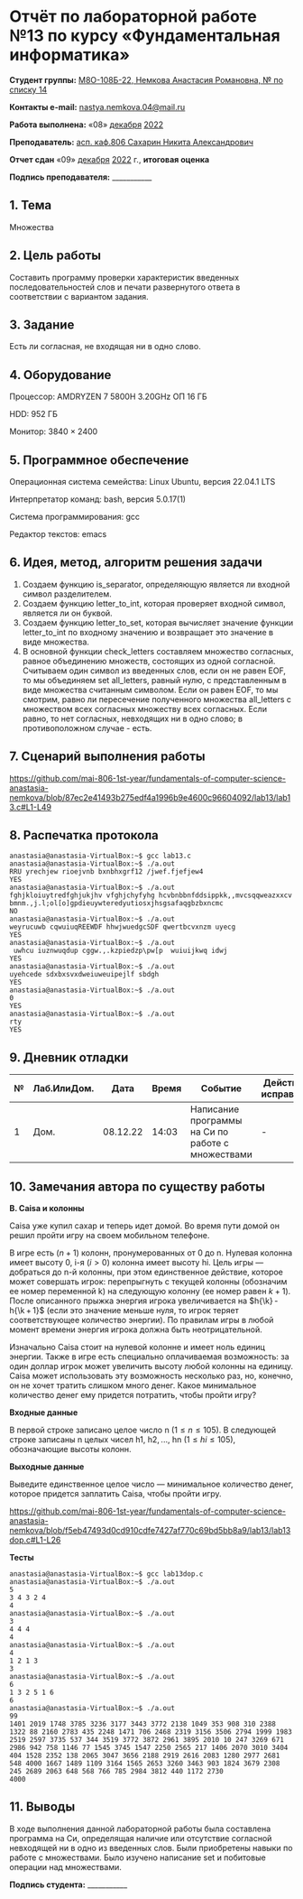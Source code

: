 # Отчёт по лабораторной работе №13 по курсу «Фундаментальная информатика»

<b>Студент группы:</b> <ins>М8О-108Б-22, Немкова Анастасия Романовна, № по списку 14</ins>

<b>Контакты e-mail:</b> <ins>nastya.nemkova.04@mail.ru<ins>

<b>Работа выполнена:</b> «08» <ins>декабря</ins> <ins>2022</ins>

<b>Преподаватель:</b> <ins>асп. каф.806 Сахарин Никита Александрович</ins>

<b>Отчет сдан</b> «09» <ins>декабря</ins> <ins>2022</ins> г., <b>итоговая оценка</b> <ins>

<b>Подпись преподавателя:</b> ___________

## 1. Тема

Множества

## 2. Цель работы

Составить программу проверки характеристик введенных последовательностей слов и печати развернутого ответа в соответствии с вариантом задания.

## 3. Задание

Есть ли согласная, не входящая ни в одно слово.

## 4. Оборудование

Процессор: AMDRYZEN 7 5800H 3.20GHz ОП 16 ГБ

НDD: 952 ГБ

Монитор: 3840 × 2400

## 5. Программное обеспечение

Операционная система семейства: Linux Ubuntu, версия 22.04.1 LTS

Интерпретатор команд: bash, версия 5.0.17(1)

Система программирования: gcc

Редактор текстов: emacs


## 6. Идея, метод, алгоритм решения задачи

1. Создаем функцию is_separator, определяющую является ли входной символ разделителем. 
2. Создаем функцию letter_to_int, которая проверяет входной символ, является ли он буквой.
3. Создаем функцию letter_to_set, которая вычисляет значение функции letter_to_int по входному значению и возвращает это значение в виде множества.
4. В основной функции check_letters составляем множество согласных, равное объединению множеств, состоящих из одной согласной. Считываем один символ из введенных слов, если он не равен EOF, то мы объединяем set all_letters, равный нулю, с представленным в виде множества считанным символом. Если он равен EOF, то мы смотрим, равно ли пересечение полученного множества all_letters с множеством всех согласных множеству всех согласных. Если равно, то нет согласных, невходящих ни в одно слово; в противоположном случае - есть.


## 7. Сценарий выполнения работы
https://github.com/mai-806-1st-year/fundamentals-of-computer-science-anastasia-nemkova/blob/87ec2e41493b275edf4a1996b9e4600c96604092/lab13/lab13.c#L1-L49

## 8. Распечатка протокола

```
anastasia@anastasia-VirtualBox:~$ gcc lab13.c
anastasia@anastasia-VirtualBox:~$ ./a.out
RRU yrechjew rioejvnb bxnbhxgrf12 /jwef.fjefjew4
YES
anastasia@anastasia-VirtualBox:~$ ./a.out
fghjkloiuytredfghjukjhv vfghjchyfyhg hcvbnbbnfddsippkk,,mvcsqqweazxxcv bmnm.,j.l;ol[o]gpdieuywteredyutiosxjhsgsafaqgbzbxncmc
NO 
anastasia@anastasia-VirtualBox:~$ ./a.out
weyrucuwb cqwuiuqREEWDF hhwjwuedgcSDF qwertbcvxnzm uyecg
YES
anastasia@anastasia-VirtualBox:~$ ./a.out
 uwhcu iuznwuqdup cggw.,.kzpiedzp\pw[p  wuiuijkwq idwj
YES
anastasia@anastasia-VirtualBox:~$ ./a.out
uyehcede sdxbxsvxdweiuweuipejlf sbdgh
YES
anastasia@anastasia-VirtualBox:~$ ./a.out
0
YES
anastasia@anastasia-VirtualBox:~$ ./a.out
rty
YES

```

## 9. Дневник отладки

| № | Лаб.ИлиДом. | Дата | Время | Событие | Действие по исправлению | Примечание |
| --- | --- | --- | --- | --- | --- | --- |
| 1 | Дом. | 08.12.22 | 14:03 | Написание программы на Си по работе с множествами | - | - |

## 10. Замечания автора по существу работы
**B. Caisa и колонны**

Caisa уже купил сахар и теперь идет домой. Во время пути домой он решил пройти игру на своем мобильном телефоне.

В игре есть $(n + 1)$ колонн, пронумерованных от 0 до n. Нулевая колонна имеет высоту 0, i-я $(i > 0)$ колонна имеет высоту hi. Цель игры — добраться до n-й колонны, при этом единственное действие, которое может совершать игрок: перепрыгнуть с текущей колонны (обозначим ее номер переменной k) на следующую колонну (ее номер равен $k + 1$). После описанного прыжка энергия игрока увеличивается на $h{\k} - h{\k + 1}$ (если это значение меньше нуля, то игрок теряет соответствующее количество энергии). По правилам игры в любой момент времени энергия игрока должна быть неотрицательной.

Изначально Caisa стоит на нулевой колонне и имеет ноль единиц энергии. Также в игре есть специально оплачиваемая возможность: за один доллар игрок может увеличить высоту любой колонны на единицу. Caisa может использовать эту возможность несколько раз, но, конечно, он не хочет тратить слишком много денег. Какое минимальное количество денег ему придется потратить, чтобы пройти игру?

**Входные данные**

В первой строке записано целое число n $(1 ≤ n ≤ 105)$. В следующей строке записаны n целых чисел h1, h2, ..., hn $(1  ≤  hi  ≤  105)$, обозначающие высоты колонн.

**Выходные данные**

Выведите единственное целое число — минимальное количество денег, которое придется заплатить Caisa, чтобы пройти игру.

https://github.com/mai-806-1st-year/fundamentals-of-computer-science-anastasia-nemkova/blob/f5eb47493d0cd910cdfe7427af770c69bd5bb8a9/lab13/lab13dop.c#L1-L26

**Тесты**
```
anastasia@anastasia-VirtualBox:~$ gcc lab13dop.c
anastasia@anastasia-VirtualBox:~$ ./a.out
5
3 4 3 2 4
4
anastasia@anastasia-VirtualBox:~$ ./a.out
3
4 4 4  
4
anastasia@anastasia-VirtualBox:~$ ./a.out
4
1 2 1 3
3
anastasia@anastasia-VirtualBox:~$ ./a.out
6
1 3 2 5 1 6
6
anastasia@anastasia-VirtualBox:~$ ./a.out
99
1401 2019 1748 3785 3236 3177 3443 3772 2138 1049 353 908 310 2388 1322 88 2160 2783 435 2248 1471 706 2468 2319 3156 3506 2794 1999 1983 2519 2597 3735 537 344 3519 3772 3872 2961 3895 2010 10 247 3269 671 2986 942 758 1146 77 1545 3745 1547 2250 2565 217 1406 2070 3010 3404 404 1528 2352 138 2065 3047 3656 2188 2919 2616 2083 1280 2977 2681 548 4000 1667 1489 1109 3164 1565 2653 3260 3463 903 1824 3679 2308 245 2689 2063 648 568 766 785 2984 3812 440 1172 2730
4000

```

## 11. Выводы

В ходе выполнения данной лабораторной работы была составлена программа на Си, определящая наличие или отсутствие согласной невходящей ни в одно из введенных слов. Были приобретены навыки по работе с множествами. Было изучено написание set и побитовые операции над множествами. 

<b>Подпись студента:</b> ___________
